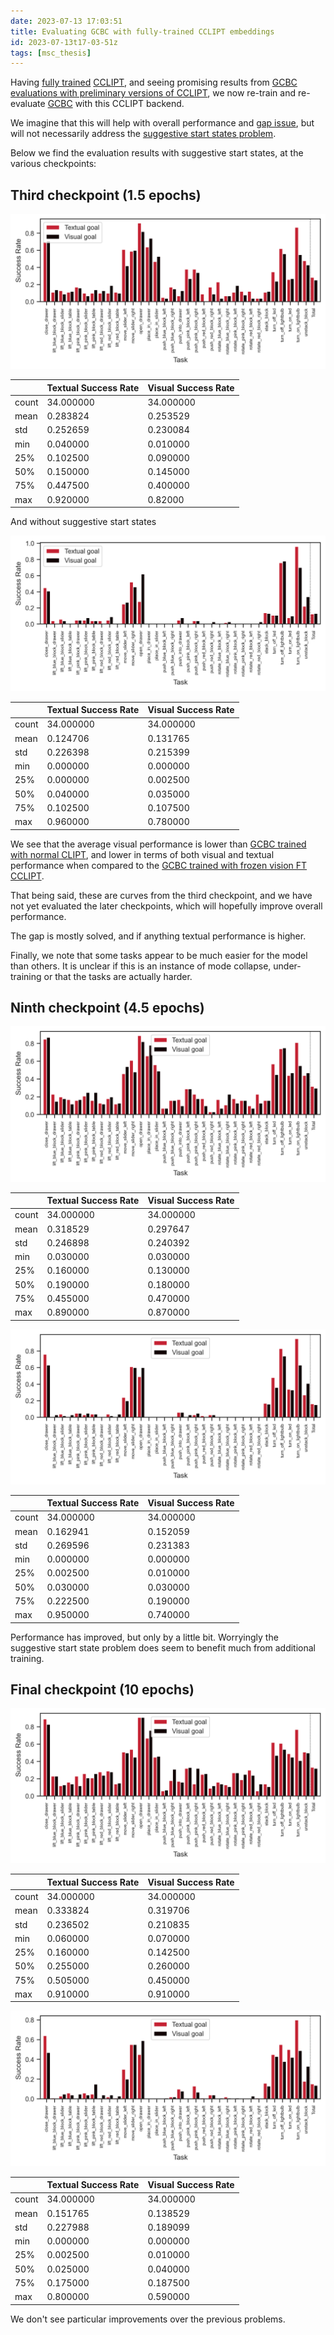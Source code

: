 ```yaml
---
date: 2023-07-13 17:03:51
title: Evaluating GCBC with fully-trained CCLIPT embeddings
id: 2023-07-13t17-03-51z
tags: [msc_thesis]
---
```


Having [fully trained](./2023-07-12t13-47-41z.md)
[CCLIPT](./2023-07-11t11-38-00z.md), and seeing promising results from
[GCBC evaluations with preliminary versions of CCLIPT](./2023-07-11t11-38-00z.md),
we now re-train and re-evaluate [GCBC](./2023-07-11t10-17-09z.md) with this
CCLIPT backend.

We imagine that this will help with overall performance and
[gap issue](./2023-07-11t11-38-00z.md), but will not necessarily address the
[suggestive start states problem](./2023-07-11t12-12-49z.md).

Below we find the evaluation results with suggestive start states, at the
various checkpoints:

## Third checkpoint (1.5 epochs)

![gcbc_cclipt_sug_start](./images/gcbc_cclipt_full_sug_start_third.png)

|       | Textual Success Rate | Visual Success Rate |
| ----- | -------------------- | ------------------- |
| count | 34.000000            | 34.000000           |
| mean  | 0.283824             | 0.253529            |
| std   | 0.252659             | 0.230084            |
| min   | 0.040000             | 0.010000            |
| 25%   | 0.102500             | 0.090000            |
| 50%   | 0.150000             | 0.145000            |
| 75%   | 0.447500             | 0.400000            |
| max   | 0.920000             | 0.82000             |

And without suggestive start states

![gcbc cclipt non sug start](./images/gcbc_cclipt_full_non_sug_start_third.png)

|       | Textual Success Rate | Visual Success Rate |
| ----- | -------------------- | ------------------- |
| count | 34.000000            | 34.000000           |
| mean  | 0.124706             | 0.131765            |
| std   | 0.226398             | 0.215399            |
| min   | 0.000000             | 0.000000            |
| 25%   | 0.000000             | 0.002500            |
| 50%   | 0.040000             | 0.035000            |
| 75%   | 0.102500             | 0.107500            |
| max   | 0.960000             | 0.780000            |

We see that the average visual performance is lower than
[GCBC trained with normal CLIPT](./2023-07-11t11-24-40z.md), and lower in terms
of both visual and textual performance when compared to the
[GCBC trained with frozen vision FT CCLIPT](./2023-07-11t11-38-00z.md).

That being said, these are curves from the third checkpoint, and we have not yet
evaluated the later checkpoints, which will hopefully improve overall
performance.

The gap is mostly solved, and if anything textual performance is higher.

Finally, we note that some tasks appear to be much easier for the model than
others. It is unclear if this is an instance of mode collapse, under-training or
that the tasks are actually harder.

## Ninth checkpoint (4.5 epochs)

![gcbc_cclipt_sug_start ninth](./images/gcbc_cclipt_full_sug_start_ninth.png)

|       | Textual Success Rate | Visual Success Rate |
| ----- | -------------------- | ------------------- |
| count | 34.000000            | 34.000000           |
| mean  | 0.318529             | 0.297647            |
| std   | 0.246898             | 0.240392            |
| min   | 0.030000             | 0.030000            |
| 25%   | 0.160000             | 0.130000            |
| 50%   | 0.190000             | 0.180000            |
| 75%   | 0.455000             | 0.470000            |
| max   | 0.890000             | 0.870000            |

![gcbc cclipt non sug start ninth](./images/gcbc_cclipt_full_non_sug_start_ninth.png)

|       | Textual Success Rate | Visual Success Rate |
| ----- | -------------------- | ------------------- |
| count | 34.000000            | 34.000000           |
| mean  | 0.162941             | 0.152059            |
| std   | 0.269596             | 0.231383            |
| min   | 0.000000             | 0.000000            |
| 25%   | 0.002500             | 0.010000            |
| 50%   | 0.030000             | 0.030000            |
| 75%   | 0.222500             | 0.190000            |
| max   | 0.950000             | 0.740000            |

Performance has improved, but only by a little bit. Worryingly the suggestive
start state problem does seem to benefit much from additional training.

## Final checkpoint (10 epochs)

![gcbc cclipt sug start last](./images/gcbc_cclipt_full_sug_start_last.png)

|       | Textual Success Rate | Visual Success Rate |
| ----- | -------------------- | ------------------- |
| count | 34.000000            | 34.000000           |
| mean  | 0.333824             | 0.319706            |
| std   | 0.236502             | 0.210835            |
| min   | 0.060000             | 0.070000            |
| 25%   | 0.160000             | 0.142500            |
| 50%   | 0.255000             | 0.260000            |
| 75%   | 0.505000             | 0.450000            |
| max   | 0.910000             | 0.910000            |

![gcbc cclipt non_sug start last](./images/gcbc_cclipt_full_non_sug_start_last.png)

|       | Textual Success Rate | Visual Success Rate |
| ----- | -------------------- | ------------------- |
| count | 34.000000            | 34.000000           |
| mean  | 0.151765             | 0.138529            |
| std   | 0.227988             | 0.189099            |
| min   | 0.000000             | 0.000000            |
| 25%   | 0.002500             | 0.010000            |
| 50%   | 0.025000             | 0.040000            |
| 75%   | 0.175000             | 0.187500            |
| max   | 0.800000             | 0.590000            |

We don't see particular improvements over the previous problems.
